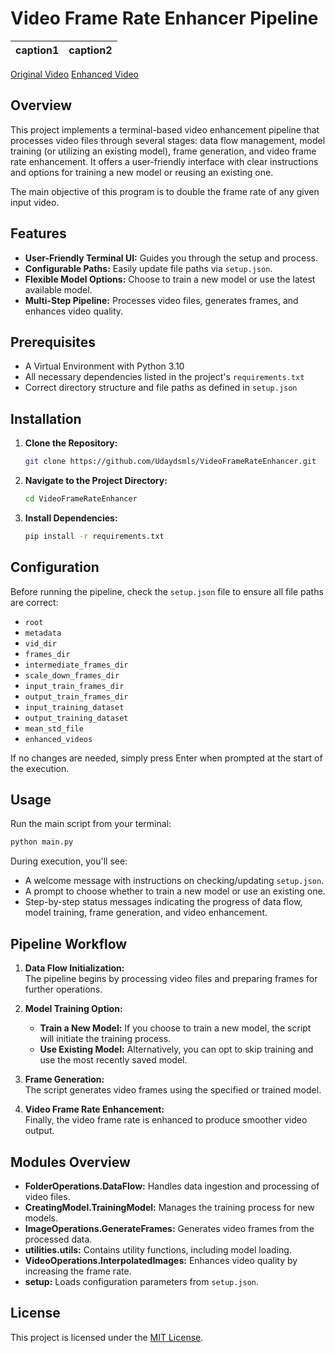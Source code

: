 
# Video Frame Rate Enhancer Pipeline

caption1 | caption2
:-: | :-:
[Original Video](assets/30fps.mp4) [Enhanced Video](assets/60fps.mp4)
## Overview
This project implements a terminal-based video enhancement pipeline that processes video files through several stages: data flow management, model training (or utilizing an existing model), frame generation, and video frame rate enhancement. It offers a user-friendly interface with clear instructions and options for training a new model or reusing an existing one.

The main objective of this program is to double the frame rate of any given input video.
## Features
- **User-Friendly Terminal UI:** Guides you through the setup and process.
- **Configurable Paths:** Easily update file paths via `setup.json`.
- **Flexible Model Options:** Choose to train a new model or use the latest available model.
- **Multi-Step Pipeline:** Processes video files, generates frames, and enhances video quality.

## Prerequisites
- A Virtual Environment with Python 3.10 
- All necessary dependencies listed in the project's `requirements.txt`
- Correct directory structure and file paths as defined in `setup.json`

## Installation
1. **Clone the Repository:**
   ```bash
   git clone https://github.com/Udaydsmls/VideoFrameRateEnhancer.git
   ```
2. **Navigate to the Project Directory:**
   ```bash
   cd VideoFrameRateEnhancer
   ```
3. **Install Dependencies:**
   ```bash
   pip install -r requirements.txt
   ```

## Configuration
Before running the pipeline, check the `setup.json` file to ensure all file paths are correct:
- `root`
- `metadata`
- `vid_dir`
- `frames_dir`
- `intermediate_frames_dir`
- `scale_down_frames_dir`
- `input_train_frames_dir`
- `output_train_frames_dir`
- `input_training_dataset`
- `output_training_dataset`
- `mean_std_file`
- `enhanced_videos`

If no changes are needed, simply press Enter when prompted at the start of the execution.

## Usage
Run the main script from your terminal:
```bash
python main.py
```
During execution, you'll see:
- A welcome message with instructions on checking/updating `setup.json`.
- A prompt to choose whether to train a new model or use an existing one.
- Step-by-step status messages indicating the progress of data flow, model training, frame generation, and video enhancement.

## Pipeline Workflow
1. **Data Flow Initialization:**  
   The pipeline begins by processing video files and preparing frames for further operations.
   
2. **Model Training Option:**  
   - **Train a New Model:** If you choose to train a new model, the script will initiate the training process.
   - **Use Existing Model:** Alternatively, you can opt to skip training and use the most recently saved model.
   
3. **Frame Generation:**  
   The script generates video frames using the specified or trained model.
   
4. **Video Frame Rate Enhancement:**  
   Finally, the video frame rate is enhanced to produce smoother video output.

## Modules Overview
- **FolderOperations.DataFlow:** Handles data ingestion and processing of video files.
- **CreatingModel.TrainingModel:** Manages the training process for new models.
- **ImageOperations.GenerateFrames:** Generates video frames from the processed data.
- **utilities.utils:** Contains utility functions, including model loading.
- **VideoOperations.InterpolatedImages:** Enhances video quality by increasing the frame rate.
- **setup:** Loads configuration parameters from `setup.json`.

## License
This project is licensed under the [MIT License](LICENSE).
